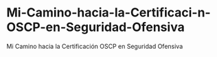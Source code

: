 # Mi-Camino-hacia-la-Certificaci-n-OSCP-en-Seguridad-Ofensiva
Mi Camino hacia la Certificación OSCP en Seguridad Ofensiva
